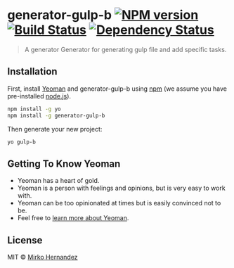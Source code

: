 # generator-gulp-b [![NPM version][npm-image]][npm-url] [![Build Status][travis-image]][travis-url] [![Dependency Status][daviddm-image]][daviddm-url]
> A generator Generator for generating gulp file and add specific tasks.

## Installation

First, install [Yeoman](http://yeoman.io) and generator-gulp-b using [npm](https://www.npmjs.com/) (we assume you have pre-installed [node.js](https://nodejs.org/)).

```bash
npm install -g yo
npm install -g generator-gulp-b
```

Then generate your new project:

```bash
yo gulp-b
```

## Getting To Know Yeoman

 * Yeoman has a heart of gold.
 * Yeoman is a person with feelings and opinions, but is very easy to work with.
 * Yeoman can be too opinionated at times but is easily convinced not to be.
 * Feel free to [learn more about Yeoman](http://yeoman.io/).

## License

MIT © [Mirko Hernandez]()


[npm-image]: https://badge.fury.io/js/generator-gulp-b.svg
[npm-url]: https://npmjs.org/package/generator-gulp-b
[travis-image]: https://travis-ci.org//generator-gulp-b.svg?branch=master
[travis-url]: https://travis-ci.org//generator-gulp-b
[daviddm-image]: https://david-dm.org//generator-gulp-b.svg?theme=shields.io
[daviddm-url]: https://david-dm.org//generator-gulp-b
